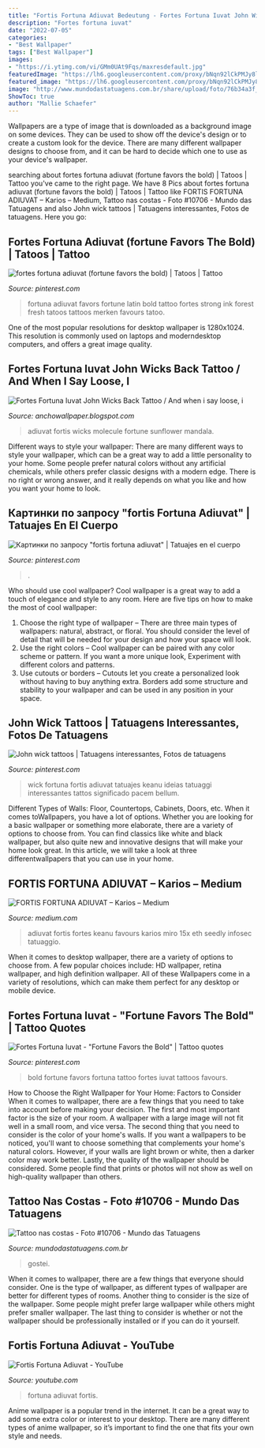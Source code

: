 ```yaml
---
title: "Fortis Fortuna Adiuvat Bedeutung - Fortes Fortuna Iuvat John Wicks Back Tattoo / And When I Say Loose, I"
description: "Fortes fortuna iuvat"
date: "2022-07-05"
categories:
- "Best Wallpaper"
tags: ["Best Wallpaper"]
images:
- "https://i.ytimg.com/vi/GMm0UAt9Fqs/maxresdefault.jpg"
featuredImage: "https://lh6.googleusercontent.com/proxy/bNqn92lCkPMJy8lm-SPtiUtTp5Y1NNVnUJtU5s6iJwbJRh3v4VQ3KoDTDjr_UBBC63tywwv_pClIZW3U8VPL282A07fULkwF31x6YpdWpqZ9c8n8oHujNlbbkA=w1200-h630-p-k-no-nu"
featured_image: "https://lh6.googleusercontent.com/proxy/bNqn92lCkPMJy8lm-SPtiUtTp5Y1NNVnUJtU5s6iJwbJRh3v4VQ3KoDTDjr_UBBC63tywwv_pClIZW3U8VPL282A07fULkwF31x6YpdWpqZ9c8n8oHujNlbbkA=w1200-h630-p-k-no-nu"
image: "http://www.mundodastatuagens.com.br/share/upload/foto/76b34a3f_10706.jpg"
ShowToc: true
author: "Mallie Schaefer"
---
```



Wallpapers are a type of image that is downloaded as a background image on some devices. They can be used to show off the device's design or to create a custom look for the device. There are many different wallpaper designs to choose from, and it can be hard to decide which one to use as your device's wallpaper.

	

		
searching about fortes fortuna adiuvat (fortune favors the bold) | Tatoos | Tattoo you've came to the right page. We have 8 Pics about fortes fortuna adiuvat (fortune favors the bold) | Tatoos | Tattoo like FORTIS FORTUNA ADIUVAT – Karios – Medium, Tattoo nas costas - Foto #10706 - Mundo das Tatuagens and also John wick tattoos | Tatuagens interessantes, Fotos de tatuagens. Here you go:
		
    
## Fortes Fortuna Adiuvat (fortune Favors The Bold) | Tatoos | Tattoo

<img loading=lazy src="https://i.pinimg.com/236x/98/9a/9f/989a9ff3c43ef01d37ad52b737914643--the-strong-favors.jpg" onerror="this.onerror=null;this.src='https://tse1.mm.bing.net/th?id=OIP.InlQ7T78hKqAWFQAvVOL4QHaHa&amp;pid=15.1';" alt="fortes fortuna adiuvat (fortune favors the bold) | Tatoos | Tattoo">

_Source: pinterest.com_

>fortuna adiuvat favors fortune latin bold tattoo fortes strong ink forest fresh tatoos tattoos merken favours tatoo. 

	

One of the most popular resolutions for desktop wallpaper is 1280x1024. This resolution is commonly used on laptops and moderndesktop computers, and offers a great image quality.

    
## Fortes Fortuna Iuvat John Wicks Back Tattoo / And When I Say Loose, I

<img loading=lazy src="https://lh6.googleusercontent.com/proxy/bNqn92lCkPMJy8lm-SPtiUtTp5Y1NNVnUJtU5s6iJwbJRh3v4VQ3KoDTDjr_UBBC63tywwv_pClIZW3U8VPL282A07fULkwF31x6YpdWpqZ9c8n8oHujNlbbkA=w1200-h630-p-k-no-nu" onerror="this.onerror=null;this.src='https://tse3.mm.bing.net/th?id=OIP.j1AOSDHcCSOE-CvYaBHHswAAAA&amp;pid=15.1';" alt="Fortes Fortuna Iuvat John Wicks Back Tattoo / And when i say loose, i">

_Source: anchowallpaper.blogspot.com_

>adiuvat fortis wicks molecule fortune sunflower mandala. 

	

Different ways to style your wallpaper:
There are many different ways to style your wallpaper, which can be a great way to add a little personality to your home. Some people prefer natural colors without any artificial chemicals, while others prefer classic designs with a modern edge. There is no right or wrong answer, and it really depends on what you like and how you want your home to look.

    
## Картинки по запросу &quot;fortis Fortuna Adiuvat&quot; | Tatuajes En El Cuerpo

<img loading=lazy src="https://i.pinimg.com/originals/94/94/08/949408809992fcf506d83bb1ff5bd9be.jpg" onerror="this.onerror=null;this.src='https://tse1.mm.bing.net/th?id=OIP.1JHyF6gr_7TjChW82KyO3AHaJ4&amp;pid=15.1';" alt="Картинки по запросу &quot;fortis fortuna adiuvat&quot; | Tatuajes en el cuerpo">

_Source: pinterest.com_

>. 

	

Who should use cool wallpaper?
Cool wallpaper is a great way to add a touch of elegance and style to any room. Here are five tips on how to make the most of cool wallpaper: 
1) Choose the right type of wallpaper – There are three main types of wallpapers: natural, abstract, or floral. You should consider the level of detail that will be needed for your design and how your space will look. 
2) Use the right colors – Cool wallpaper can be paired with any color scheme or pattern. If you want a more unique look, Experiment with different colors and patterns. 
3) Use cutouts or borders – Cutouts let you create a personalized look without having to buy anything extra. Borders add some structure and stability to your wallpaper and can be used in any position in your space.

    
## John Wick Tattoos | Tatuagens Interessantes, Fotos De Tatuagens

<img loading=lazy src="https://i.pinimg.com/736x/04/7c/61/047c61ef5b9a71d306489cc48482cd60.jpg" onerror="this.onerror=null;this.src='https://tse2.mm.bing.net/th?id=OIP.6m_exTbLdUq7dSp67dwvmwHaHa&amp;pid=15.1';" alt="John wick tattoos | Tatuagens interessantes, Fotos de tatuagens">

_Source: pinterest.com_

>wick fortuna fortis adiuvat tatuajes keanu ideias tatuaggi interessantes tattos significado pacem bellum. 

	

Different Types of Walls: Floor, Countertops, Cabinets, Doors, etc.
When it comes toWallpapers, you have a lot of options. Whether you are looking for a basic wallpaper or something more elaborate, there are a variety of options to choose from. You can find classics like white and black wallpaper, but also quite new and innovative designs that will make your home look great. In this article, we will take a look at three differentwallpapers that you can use in your home.

    
## FORTIS FORTUNA ADIUVAT – Karios – Medium

<img loading=lazy src="https://cdn-images-1.medium.com/max/800/1*cxkv15OfW3YLrB9VS9B2Cw.jpeg" onerror="this.onerror=null;this.src='https://tse3.mm.bing.net/th?id=OIP.qV5V616UVXHpCXb9q88hiAHaEX&amp;pid=15.1';" alt="FORTIS FORTUNA ADIUVAT – Karios – Medium">

_Source: medium.com_

>adiuvat fortis fortes keanu favours karios miro 15x eth seedly infosec tatuaggio. 

	

When it comes to desktop wallpaper, there are a variety of options to choose from. A few popular choices include: HD wallpaper, retina wallpaper, and high definition wallpaper. All of these Wallpapers come in a variety of resolutions, which can make them perfect for any desktop or mobile device. 

    
## Fortes Fortuna Iuvat - &quot;Fortune Favors The Bold&quot; | Tattoo Quotes

<img loading=lazy src="https://i.pinimg.com/736x/2c/9c/83/2c9c83a8aaa366c71c3e2ce1323cafb7--tattoo-ideas-the-bold.jpg" onerror="this.onerror=null;this.src='https://tse4.mm.bing.net/th?id=OIP.JqQUgElzqt75rnaM1yja2QHaFj&amp;pid=15.1';" alt="Fortes Fortuna Iuvat - &quot;Fortune Favors the Bold&quot; | Tattoo quotes">

_Source: pinterest.com_

>bold fortune favors fortuna tattoo fortes iuvat tattoos favours. 

	

How to Choose the Right Wallpaper for Your Home: Factors to Consider
When it comes to wallpaper, there are a few things that you need to take into account before making your decision. The first and most important factor is the size of your room. A wallpaper with a large image will not fit well in a small room, and vice versa. 
The second thing that you need to consider is the color of your home's walls. If you want a wallpapers to be noticed, you'll want to choose something that complements your home's natural colors. However, if your walls are light brown or white, then a darker color may work better. 
Lastly, the quality of the wallpaper should be considered. Some people find that prints or photos will not show as well on high-quality wallpaper than others.

    
## Tattoo Nas Costas - Foto #10706 - Mundo Das Tatuagens

<img loading=lazy src="http://www.mundodastatuagens.com.br/share/upload/foto/76b34a3f_10706.jpg" onerror="this.onerror=null;this.src='https://tse4.mm.bing.net/th?id=OIP.SnB04_Gf6h_xiqkKKndE5QHaEh&amp;pid=15.1';" alt="Tattoo nas costas - Foto #10706 - Mundo das Tatuagens">

_Source: mundodastatuagens.com.br_

>gostei. 

	

When it comes to wallpaper, there are a few things that everyone should consider. One is the type of wallpaper, as different types of wallpaper are better for different types of rooms. Another thing to consider is the size of the wallpaper. Some people might prefer large wallpaper while others might prefer smaller wallpaper. The last thing to consider is whether or not the wallpaper should be professionally installed or if you can do it yourself.

    
## Fortis Fortuna Adiuvat - YouTube

<img loading=lazy src="https://i.ytimg.com/vi/GMm0UAt9Fqs/maxresdefault.jpg" onerror="this.onerror=null;this.src='https://tse3.mm.bing.net/th?id=OIP.7V5BBc1DQgtFOkRrOvRPLAHaEK&amp;pid=15.1';" alt="Fortis Fortuna Adiuvat - YouTube">

_Source: youtube.com_

>fortuna adiuvat fortis. 

	

Anime wallpaper is a popular trend in the internet. It can be a great way to add some extra color or interest to your desktop. There are many different types of anime wallpaper, so it’s important to find the one that fits your own style and needs.

